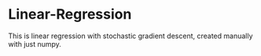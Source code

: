 # Linear-Regression
This is linear regression with stochastic gradient descent, created manually with just numpy.
